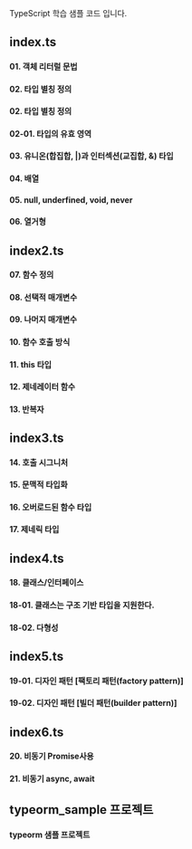 TypeScript 학습 샘플 코드 입니다.

## index.ts
#### 01. 객체 리터럴 문법
#### 02. 타입 별칭 정의
#### 02. 타입 별칭 정의
#### 02-01. 타입의 유효 영역
#### 03. 유니온(합집합, |)과 인터섹션(교집합, &) 타입
#### 04. 배열
#### 05. null, underfined, void, never
#### 06. 열거형
## index2.ts
#### 07. 함수 정의
#### 08. 선택적 매개변수
#### 09. 나머지 매개변수
#### 10. 함수 호출 방식
#### 11. this 타입
#### 12. 제네레이터 함수
#### 13. 반복자
## index3.ts
#### 14. 호출 시그니처
#### 15. 문맥적 타입화
#### 16. 오버로드된 함수 타입
#### 17. 제네릭 타입
## index4.ts
#### 18. 클래스/인터페이스
#### 18-01. 클래스는 구조 기반 타입을 지원한다.
#### 18-02. 다형성
## index5.ts
#### 19-01. 디자인 패턴 [팩토리 패턴(factory pattern)]
#### 19-02. 디자인 패턴 [빌더 패턴(builder pattern)]
## index6.ts
#### 20. 비동기 Promise사용
#### 21. 비동기 async, await
## typeorm_sample 프로젝트
#### typeorm 샘플 프로젝트

